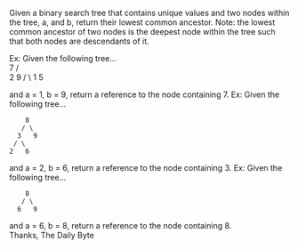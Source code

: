 Given a binary search tree that contains unique values and two nodes within the tree, a, and b, return their lowest common ancestor.
Note: the lowest common ancestor of two nodes is the deepest node within the tree such that both nodes are descendants of it.

Ex: Given the following tree...   
    7
   / \
  2   9
 / \ 
1   5
  
and a = 1, b = 9, return a reference to the node containing 7.
Ex: Given the following tree...

        8
       / \
      3   9
     / \ 
    2   6
and a = 2, b = 6, return a reference to the node containing 3.
Ex: Given the following tree...

        8
       / \
      6   9
and a = 6, b = 8, return a reference to the node containing 8.   
Thanks,
The Daily Byte
